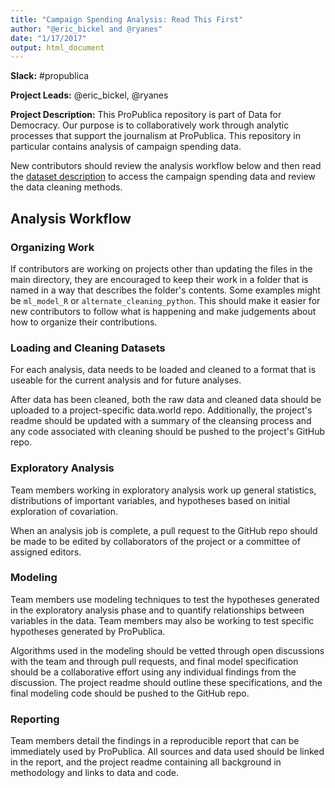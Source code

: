 ```yaml
---
title: "Campaign Spending Analysis: Read This First"
author: "@eric_bickel and @ryanes"
date: "1/17/2017"
output: html_document
---
```


**Slack:** #propublica

**Project Leads:** @eric_bickel, @ryanes

**Project Description:** This ProPublica repository is part of Data for Democracy. Our purpose is to collaboratively work through analytic processes that support the journalism at ProPublica. This repository in particular contains analysis of campaign spending data.

New contributors should review the analysis workflow below and then read the [dataset description](https://github.com/Data4Democracy/campaign_expenditures/blob/master/about_the_data.Rmd) to access the campaign spending data and review the data cleaning methods.

## Analysis Workflow

### Organizing Work 

If contributors are working on projects other than updating the files in the main directory, they are encouraged to keep their work in a folder that is named in a way that describes the folder's contents. Some examples might be `ml_model_R` or `alternate_cleaning_python`. This should make it easier for new contributors to follow what is happening and make judgements about how to organize their contributions.  

### Loading and Cleaning Datasets
For each analysis, data needs to be loaded and cleaned to a format that is useable for the current analysis and for future analyses.

After data has been cleaned, both the raw data and cleaned data should be uploaded to a project-specific data.world repo. Additionally, the project's readme should be updated with a summary of the cleansing process and any code associated with cleaning should be pushed to the project's GitHub repo.

### Exploratory Analysis
Team members working in exploratory analysis work up general statistics, distributions of important variables, and hypotheses based on initial exploration of covariation.

When an analysis job is complete, a pull request to the GitHub repo should be made to be edited by collaborators of the project or a committee of assigned editors.

### Modeling
Team members use modeling techniques to test the hypotheses generated in the exploratory analysis phase and to quantify relationships between variables in the data. Team members may also be working to test specific hypotheses generated by ProPublica.

Algorithms used in the modeling should be vetted through open discussions with the team and through pull requests, and final model specification should be a collaborative effort using any individual findings from the discussion. The project readme should outline these specifications, and the final modeling code should be pushed to the GitHub repo.

### Reporting
Team members detail the findings in a reproducible report that can be immediately used by ProPublica. All sources and data used should be linked in the report, and the project readme containing all background in methodology and links to data and code.